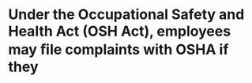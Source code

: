 # Under the Occupational Safety and Health Act (OSH Act), employees may ﬁle complaints with OSHA if they